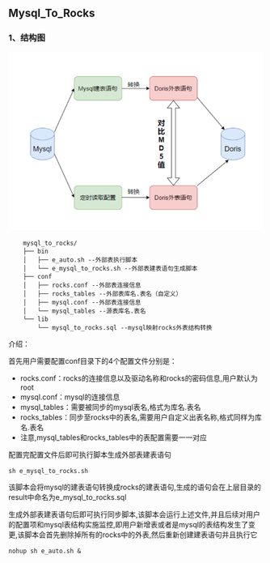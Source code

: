 ## Mysql_To_Rocks


### 1、结构图

![img.png](img.png)

```shell
    mysql_to_rocks/
    ├── bin
    │   ├── e_auto.sh --外部表执行脚本
    │   └── e_mysql_to_rocks.sh --外部表建表语句生成脚本
    ├── conf
    │   ├── rocks.conf --外部表连接信息
    │   ├── rocks_tables --外部表库名.表名（自定义）
    │   ├── mysql.conf --外部表连接信息
    │   └── mysql_tables --源表库名.表名
    └── lib
        └── mysql_to_rocks.sql --mysql映射rocks外表结构转换
```


介绍：

首先用户需要配置conf目录下的4个配置文件分别是：

- rocks.conf：rocks的连接信息以及驱动名称和rocks的密码信息,用户默认为root
- mysql.conf：mysql的连接信息
- mysql_tables：需要被同步的mysql表名,格式为库名.表名
- rocks_tables：同步至rocks中的表名,需要用户自定义出表名称,格式同样为库名.表名
- 注意,mysql_tables和rocks_tables中的表配置需要一一对应

配置完配置文件后即可执行脚本生成外部表建表语句

```
sh e_mysql_to_rocks.sh
```

该脚本会将mysql的建表语句转换成rocks的建表语句,生成的语句会在上层目录的result中命名为e_mysql_to_rocks.sql



生成外部表建表语句后即可执行同步脚本,该脚本会运行上述文件,并且后续对用户的配置项和mysql表结构实施监控,即用户新增表或者是mysql的表结构发生了变更,该脚本会首先删除掉所有的rocks中的外表,然后重新创建建表语句并且执行它

```
nohup sh e_auto.sh &
```


